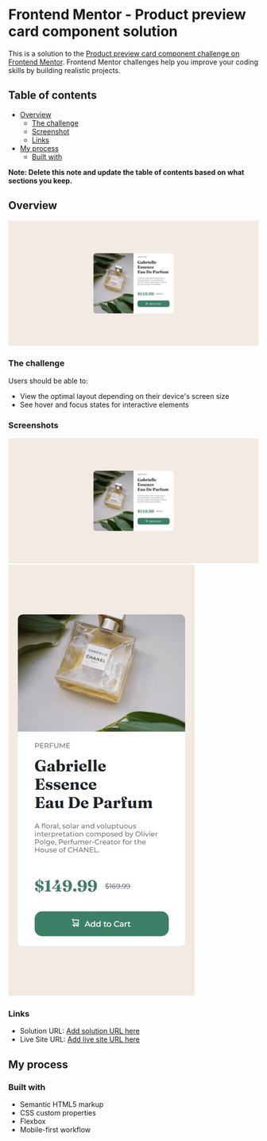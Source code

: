 # Frontend Mentor - Product preview card component solution

This is a solution to the [Product preview card component challenge on Frontend Mentor](https://www.frontendmentor.io/challenges/product-preview-card-component-GO7UmttRfa). Frontend Mentor challenges help you improve your coding skills by building realistic projects. 

## Table of contents

- [Overview](#overview)
  - [The challenge](#the-challenge)
  - [Screenshot](#screenshot)
  - [Links](#links)
- [My process](#my-process)
  - [Built with](#built-with)

**Note: Delete this note and update the table of contents based on what sections you keep.**

## Overview
![](./images/readme/Captura%20web_5-8-2022_17329_127.0.0.1.jpeg)

### The challenge

Users should be able to:

- View the optimal layout depending on their device's screen size
- See hover and focus states for interactive elements

### Screenshots

![](./images/readme/Captura%20web_5-8-2022_17329_127.0.0.1.jpeg)
![](./images/readme/Captura%20web_5-8-2022_1770_127.0.0.1.jpeg)


### Links

- Solution URL: [Add solution URL here](https://your-solution-url.com)
- Live Site URL: [Add live site URL here](https://your-live-site-url.com)

## My process

### Built with

- Semantic HTML5 markup
- CSS custom properties
- Flexbox
- Mobile-first workflow